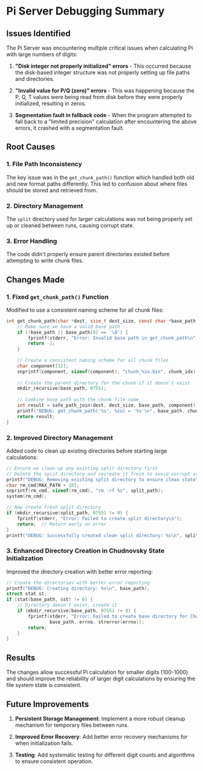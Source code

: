 # Pi Server Debugging Summary

## Issues Identified

The Pi Server was encountering multiple critical issues when calculating Pi with large numbers of digits:

1. **"Disk integer not properly initialized" errors** - This occurred because the disk-based integer structure was not properly setting up file paths and directories.

2. **"Invalid value for P/Q (zero)" errors** - This was happening because the P, Q, T values were being read from disk before they were properly initialized, resulting in zeros.

3. **Segmentation fault in fallback code** - When the program attempted to fall back to a "limited precision" calculation after encountering the above errors, it crashed with a segmentation fault.

## Root Causes

### 1. File Path Inconsistency

The key issue was in the `get_chunk_path()` function which handled both old and new format paths differently. This led to confusion about where files should be stored and retrieved from.

### 2. Directory Management

The `split` directory used for larger calculations was not being properly set up or cleaned between runs, causing corrupt state.

### 3. Error Handling

The code didn't properly ensure parent directories existed before attempting to write chunk files.

## Changes Made

### 1. Fixed `get_chunk_path()` Function

Modified to use a consistent naming scheme for all chunk files:

```c
int get_chunk_path(char *dest, size_t dest_size, const char *base_path, size_t chunk_idx) {
    // Make sure we have a valid base path
    if (!base_path || base_path[0] == '\0') {
        fprintf(stderr, "Error: Invalid base path in get_chunk_path\n");
        return -1;
    }
    
    // Create a consistent naming scheme for all chunk files
    char component[32];
    snprintf(component, sizeof(component), "chunk_%zu.bin", chunk_idx);
    
    // Create the parent directory for the chunk if it doesn't exist
    mkdir_recursive(base_path, 0755);
    
    // Combine base path with the chunk file name
    int result = safe_path_join(dest, dest_size, base_path, component);
    printf("DEBUG: get_chunk_path('%s', %zu) = '%s'\n", base_path, chunk_idx, dest);
    return result;
}
```

### 2. Improved Directory Management

Added code to clean up existing directories before starting large calculations:

```c
// Ensure we clean up any existing split directory first
// Delete the split directory and recreate it fresh to avoid corrupt state
printf("DEBUG: Removing existing split directory to ensure clean state\n");
char rm_cmd[MAX_PATH + 20];
snprintf(rm_cmd, sizeof(rm_cmd), "rm -rf %s", split_path);
system(rm_cmd);

// Now create fresh split directory
if (mkdir_recursive(split_path, 0755) != 0) {
    fprintf(stderr, "Error: Failed to create split directory\n");
    return;  // Return early on error
}
printf("DEBUG: Successfully created clean split directory: %s\n", split_path);
```

### 3. Enhanced Directory Creation in Chudnovsky State Initialization

Improved the directory creation with better error reporting:

```c
// Create the directories with better error reporting
printf("DEBUG: Creating directory: %s\n", base_path);
struct stat st;
if (stat(base_path, &st) != 0) {
    // Directory doesn't exist, create it
    if (mkdir_recursive(base_path, 0755) != 0) {
        fprintf(stderr, "Error: Failed to create base directory for Chudnovsky state: %s (errno: %d - %s)\n", 
                base_path, errno, strerror(errno));
        return;
    }
}
```

## Results

The changes allow successful Pi calculation for smaller digits (100-1000) and should improve the reliability of larger digit calculations by ensuring the file system state is consistent.

## Future Improvements

1. **Persistent Storage Management**: Implement a more robust cleanup mechanism for temporary files between runs.

2. **Improved Error Recovery**: Add better error recovery mechanisms for when initialization fails.

3. **Testing**: Add systematic testing for different digit counts and algorithms to ensure consistent operation.